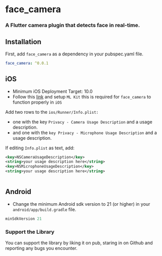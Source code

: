 # face_camera

### A Flutter camera plugin that detects face in real-time.

## Installation
First, add `face_camera` as a dependency in your pubspec.yaml file.

```yaml  
face_camera: ^0.0.1
```

## iOS
* Minimum iOS Deployment Target: 10.0
* Follow this <a href="https://developer.apple.com/support/required-device-capabilities/">link</a> and setup  `ML Kit` this is required for `face_camera` to function properly in `iOS`

Add two rows to the `ios/Runner/Info.plist:`
* one with the key `Privacy - Camera Usage Description` and a usage description.
* and one with the `key Privacy - Microphone Usage Description` and a usage description.

If editing `Info.plist` as text, add:

```xml  
<key>NSCameraUsageDescription</key>
<string>your usage description here</string>
<key>NSMicrophoneUsageDescription</key>
<string>your usage description here</string>
  
```


## Android
* Change the minimum Android sdk version to 21 (or higher) in your `android/app/build.gradle` file.

```groovy
minSdkVersion 21
```


### Support the Library

You can support the library by liking it on pub, staring in on Github and reporting any bugs you encounter.